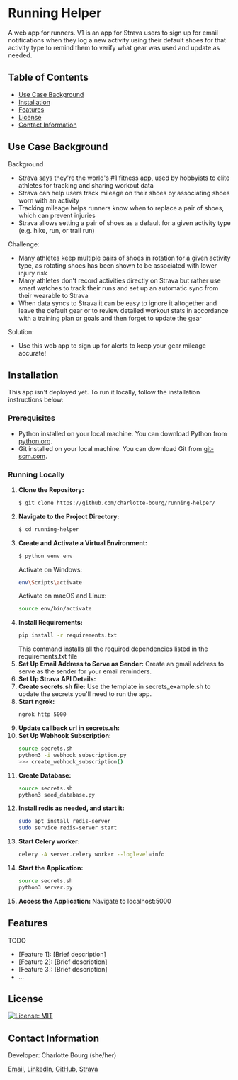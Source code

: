 # Running Helper
A web app for runners. V1 is an app for Strava users to sign up for email notifications when they log a new activity using their default shoes for that activity type to remind them to verify what gear was used and update as needed. 

## Table of Contents
- [Use Case Background](#use-case-background)
- [Installation](#installation)
- [Features](#features)
- [License](#license)
- [Contact Information](#contact-information)

## Use Case Background
Background
- Strava says they're the world's #1 fitness app, used by hobbyists to elite athletes for tracking and sharing workout data
- Strava can help users track mileage on their shoes by associating shoes worn with an activity
- Tracking mileage helps runners know when to replace a pair of shoes, which can prevent injuries
- Strava allows setting a pair of shoes as a default for a given activity type (e.g. hike, run, or trail run)

Challenge: 
- Many athletes keep multiple pairs of shoes in rotation for a given activity type, as rotating shoes has been shown to be associated with lower injury risk 
- Many athletes don't record activities directly on Strava but rather use smart watches to track their runs and set up an automatic sync from their wearable to Strava
- When data syncs to Strava it can be easy to ignore it altogether and leave the default gear or to review detailed workout stats in accordance with a training plan or goals and then forget to update the gear 

Solution:
- Use this web app to sign up for alerts to keep your gear mileage accurate! 

## Installation
This app isn't deployed yet. To run it locally, follow the installation instructions below: 

### Prerequisites

- Python installed on your local machine. You can download Python from [python.org](https://www.python.org/downloads/).
- Git installed on your local machine. You can download Git from [git-scm.com](https://git-scm.com/downloads).

### Running Locally

1. **Clone the Repository:**
   ```bash
   $ git clone https://github.com/charlotte-bourg/running-helper/
   ```
2. **Navigate to the Project Directory:**
   ```bash
   $ cd running-helper
   ```
4. **Create and Activate a Virtual Environment:**
   ```bash
   $ python venv env
   ```
   Activate on Windows:
   ```bash
   env\Scripts\activate
   ```
   Activate on macOS and Linux:
   ```bash
   source env/bin/activate
   ```
6. **Install Requirements:**
   ```bash
   pip install -r requirements.txt
   ```
   This command installs all the required dependencies listed in the requirements.txt file 
8. **Set Up Email Address to Serve as Sender:**
   Create an gmail address to serve as the sender for your email reminders. 
10. **Set Up Strava API Details:**
11. **Create secrets.sh file:**
    Use the template in secrets_example.sh to update the secrets you'll need to run the app. 
13. **Start ngrok:**
    ```bash
    ngrok http 5000
    ```
15. **Update callback url in secrets.sh:** 
16. **Set Up Webhook Subscription:**
    ```bash
    source secrets.sh
    python3 -i webhook_subscription.py
    >>> create_webhook_subscription()
    ```
17. **Create Database:**
    ```bash
    source secrets.sh
    python3 seed_database.py
    ```
18. **Install redis as needed, and start it:**
    ```bash
    sudo apt install redis-server
    sudo service redis-server start
    ```
20. **Start Celery worker:**
    ```bash
    celery -A server.celery worker --loglevel=info
    ```
21. **Start the Application:**
    ```bash
    source secrets.sh
    python3 server.py
    ```
22. **Access the Application:**
    Navigate to localhost:5000

## Features
TODO
- [Feature 1]: [Brief description]
- [Feature 2]: [Brief description]
- [Feature 3]: [Brief description]
- ...

## License
[![License: MIT](https://img.shields.io/badge/License-MIT-yellow.svg)](https://opensource.org/licenses/MIT)

## Contact Information
Developer: Charlotte Bourg (she/her)

[Email](mailto:charlotte.bourg@gmail.com), [LinkedIn](https://www.linkedin.com/in/charlottebourg/), [GitHub](https://github.com/charlotte-bourg), [Strava](https://www.strava.com/athletes/100636324)
